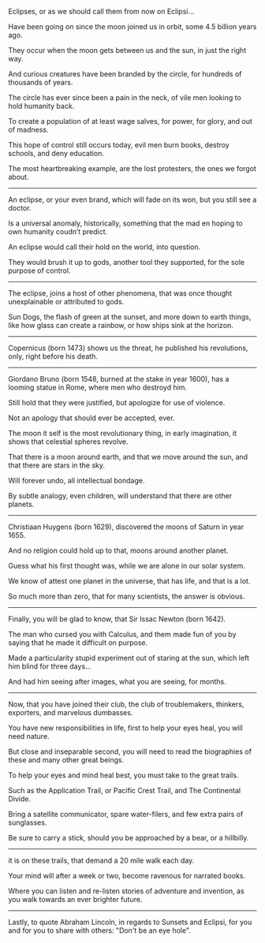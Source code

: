 Eclipses,
or as we should call them from now on Eclipsi…

Have been going on since the moon joined us in orbit,
some 4.5 billion years ago.

They occur when the moon gets between us and the sun,
in just the right way.

And curious creatures have been branded by the circle,
for hundreds of thousands of years.

The circle has ever since been a pain in the neck,
of vile men looking to hold humanity back.

To create a population of at least wage salves,
for power, for glory, and out of madness.

This hope of control still occurs today,
evil men burn books, destroy schools, and deny education.

The most heartbreaking example,
are the lost protesters, the ones we forgot about.

---

An eclipse, or your even brand,
which will fade on its won, but you still see a doctor.

Is a universal anomaly, historically,
something that the mad en hoping to own humanity coudn’t predict.

An eclipse would call their hold on the world,
into question.

They would brush it up to gods,
another tool they supported, for the sole purpose of control.

---

The eclipse, joins a host of other phenomena,
that was once thought unexplainable or attributed to gods.

Sun Dogs, the flash of green at the sunset, and more down to earth things,
like how glass can create a rainbow, or how ships sink at the horizon.

---

Copernicus (born 1473) shows us the threat,
he published his revolutions, only, right before his death.

---

Giordano Bruno (born 1548, burned at the stake in year 1600),
has a looming statue in Rome, where men who destroyd him.

Still hold that they were justified,
but apologize for use of violence.

Not an apology that should ever be accepted,
ever.

The moon it self is the most revolutionary thing,
in early imagination, it shows that celestial spheres revolve.

That there is a moon around earth,
and that we move around the sun, and that there are stars in the sky.

Will forever undo,
all intellectual bondage.

By subtle analogy, even children,
will understand that there are other planets.

---

Christiaan Huygens (born 1629),
discovered the moons of Saturn in year 1655.

And no religion could hold up to that,
moons around another planet.

Guess what his first thought was,
while we are alone in our solar system.

We know of attest one planet in the universe,
that has life, and that is a lot.

So much more than zero,
that for many scientists, the answer is obvious.

---

Finally, you will be glad to know,
that Sir Issac Newton (born 1642).

The man who cursed you with Calculus,
and them made fun of you by saying that he made it difficult on purpose.

Made a particularity stupid experiment out of staring at the sun,
which left him blind for three days…

And had him seeing after images, what you are seeing,
for months.

---

Now, that you have joined their club,
the club of troublemakers, thinkers, exporters, and marvelous dumbasses.

You have new responsibilities in life,
first to help your eyes heal, you will need nature.

But close and inseparable second,
you will need to read the biographies of these and many other great beings.

To help your eyes and mind heal best,
you must take to the great trails.

Such as the Application Trail, or Pacific Crest Trail,
and The Continental Divide.

Bring a satellite communicator, spare water-filers,
and few extra pairs of sunglasses.

Be sure to carry a stick,
should you be approached by a bear, or a hillbilly.

---

it is on these trails,
that demand a 20 mile walk each day.

Your mind will after a week or two,
become ravenous for narrated books.

Where you can listen and re-listen stories of adventure and invention,
as you walk towards an ever brighter future.

---

Lastly, to quote Abraham Lincoln, in regards to Sunsets and Eclipsi,
for you and for you to share with others: "Don't be an eye hole".
